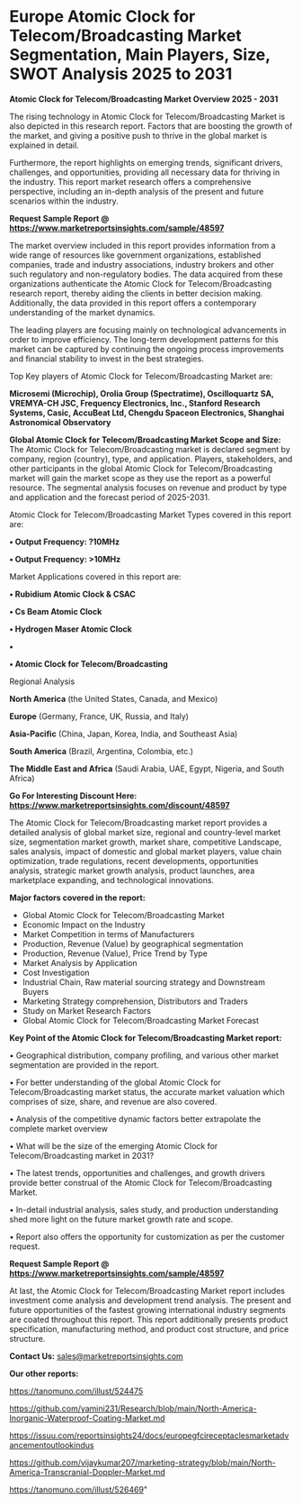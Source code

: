 # Europe Atomic Clock for Telecom/Broadcasting Market Segmentation, Main Players, Size, SWOT Analysis 2025 to 2031

<Strong> Atomic Clock for Telecom/Broadcasting Market Overview 2025 - 2031</strong>

The rising technology in Atomic Clock for Telecom/Broadcasting Market is also depicted in this research report. Factors that are boosting the growth of the market, and giving a positive push to thrive in the global market is explained in detail.

Furthermore, the report highlights on emerging trends, significant drivers, challenges, and opportunities, providing all necessary data for thriving in the industry. This report market research offers a comprehensive perspective, including an in-depth analysis of the present and future scenarios within the industry.

<strong>Request Sample Report @ <a href=https://www.marketreportsinsights.com/sample/48597>https://www.marketreportsinsights.com/sample/48597</a></strong>

The market overview included in this report provides information from a wide range of resources like government organizations, established companies, trade and industry associations, industry brokers and other such regulatory and non-regulatory bodies. The data acquired from these organizations authenticate the Atomic Clock for Telecom/Broadcasting research report, thereby aiding the clients in better decision making. Additionally, the data provided in this report offers a contemporary understanding of the market dynamics.

The leading players are focusing mainly on technological advancements in order to improve efficiency. The long-term development patterns for this market can be captured by continuing the ongoing process improvements and financial stability to invest in the best strategies.

Top Key players of Atomic Clock for Telecom/Broadcasting Market are:

<strong>Microsemi (Microchip), Orolia Group (Spectratime), Oscilloquartz SA, VREMYA-CH JSC, Frequency Electronics, Inc., Stanford Research Systems, Casic, AccuBeat Ltd, Chengdu Spaceon Electronics, Shanghai Astronomical Observatory</strong>

<strong><b>Global Atomic Clock for Telecom/Broadcasting Market Scope and Size:</b></strong>
The Atomic Clock for Telecom/Broadcasting market is declared segment by company, region (country), type, and application. Players, stakeholders, and other participants in the global Atomic Clock for Telecom/Broadcasting market will gain the market scope as they use the report as a powerful resource. The segmental analysis focuses on revenue and product by type and application and the forecast period of 2025-2031.

Atomic Clock for Telecom/Broadcasting Market Types covered in this report are:

<strong>•  Output Frequency: ?10MHz

•  Output Frequency: >10MHz</strong>

Market Applications covered in this report are:

<strong>•  Rubidium Atomic Clock & CSAC

•  Cs Beam Atomic Clock

•  Hydrogen Maser Atomic Clock

•  

•  Atomic Clock for Telecom/Broadcasting</strong> 

Regional Analysis

<strong>North America</strong> (the United States, Canada, and Mexico)

<strong>Europe</strong> (Germany, France, UK, Russia, and Italy)

<strong>Asia-Pacific</strong> (China, Japan, Korea, India, and Southeast Asia)

<strong>South America</strong> (Brazil, Argentina, Colombia, etc.)

<strong>The Middle East and Africa</strong> (Saudi Arabia, UAE, Egypt, Nigeria, and South Africa)

<strong>Go For Interesting Discount Here: <a href=https://www.marketreportsinsights.com/discount/48597>https://www.marketreportsinsights.com/discount/48597</a></strong>

The Atomic Clock for Telecom/Broadcasting market report provides a detailed analysis of global market size, regional and country-level market size, segmentation market growth, market share, competitive Landscape, sales analysis, impact of domestic and global market players, value chain optimization, trade regulations, recent developments, opportunities analysis, strategic market growth analysis, product launches, area marketplace expanding, and technological innovations.

<strong><b>Major factors covered in the report:</b></strong>
<ul>
  <li>Global Atomic Clock for Telecom/Broadcasting Market </li>
  <li>Economic Impact on the Industry</li>
  <li>Market Competition in terms of Manufacturers</li>
  <li>Production, Revenue (Value) by geographical segmentation</li>
  <li>Production, Revenue (Value), Price Trend by Type</li>
  <li>Market Analysis by Application</li>
  <li>Cost Investigation</li>
  <li>Industrial Chain, Raw material sourcing strategy and Downstream Buyers</li>
  <li>Marketing Strategy comprehension, Distributors and Traders</li>
  <li>Study on Market Research Factors</li>
  <li>Global Atomic Clock for Telecom/Broadcasting Market Forecast</li>
</ul>

<strong><b>Key Point of the Atomic Clock for Telecom/Broadcasting Market report:</b></strong>

• Geographical distribution, company profiling, and various other market segmentation are provided in the report.

• For better understanding of the global Atomic Clock for Telecom/Broadcasting market status, the accurate market valuation which comprises of size, share, and revenue are also covered.

• Analysis of the competitive dynamic factors better extrapolate the complete market overview

• What will be the size of the emerging Atomic Clock for Telecom/Broadcasting market in 2031?

• The latest trends, opportunities and challenges, and growth drivers provide better construal of the Atomic Clock for Telecom/Broadcasting Market.

• In-detail industrial analysis, sales study, and production understanding shed more light on the future market growth rate and scope.

• Report also offers the opportunity for customization as per the customer request.

<strong>Request Sample Report @ <a href=https://www.marketreportsinsights.com/sample/48597>https://www.marketreportsinsights.com/sample/48597</a></strong>

At last, the Atomic Clock for Telecom/Broadcasting Market report includes investment come analysis and development trend analysis. The present and future opportunities of the fastest growing international industry segments are coated throughout this report. This report additionally presents product specification, manufacturing method, and product cost structure, and price structure.

<strong>Contact Us:</strong>
sales@marketreportsinsights.com

<strong>Our other reports:</strong>

<a href=https://tanomuno.com/illust/524475>https://tanomuno.com/illust/524475</a>

<a href=https://github.com/yamini231/Research/blob/main/North-America-Inorganic-Waterproof-Coating-Market.md>https://github.com/yamini231/Research/blob/main/North-America-Inorganic-Waterproof-Coating-Market.md</a>

<a href=https://issuu.com/reportsinsights24/docs/europegfcireceptaclesmarketadvancementoutlookindus>https://issuu.com/reportsinsights24/docs/europegfcireceptaclesmarketadvancementoutlookindus</a>

<a href=https://github.com/vijaykumar207/marketing-strategy/blob/main/North-America-Transcranial-Doppler-Market.md>https://github.com/vijaykumar207/marketing-strategy/blob/main/North-America-Transcranial-Doppler-Market.md</a>

<a href=https://tanomuno.com/illust/526469>https://tanomuno.com/illust/526469</a>"
